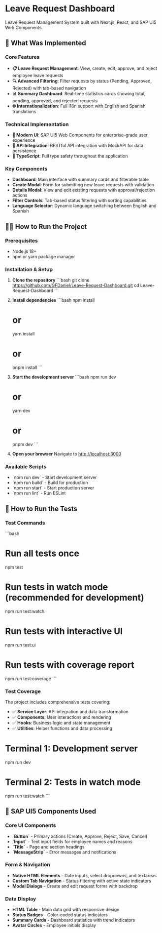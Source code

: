 # Leave Request Dashboard

Leave Request Management System built with Next.js, React, and SAP UI5 Web Components.

## 🚀 What Was Implemented

### Core Features

- **📋 Leave Request Management**: View, create, edit, approve, and reject employee leave requests
- **🔍 Advanced Filtering**: Filter requests by status (Pending, Approved, Rejected) with tab-based navigation
- **📊 Summary Dashboard**: Real-time statistics cards showing total, pending, approved, and rejected requests
- **🌐 Internationalization**: Full i18n support with English and Spanish translations

### Technical Implementation

- **🎨 Modern UI**: SAP UI5 Web Components for enterprise-grade user experience
- **📡 API Integration**: RESTful API integration with MockAPI for data persistence
- **🎯 TypeScript**: Full type safety throughout the application

### Key Components

- **Dashboard**: Main interface with summary cards and filterable table
- **Create Modal**: Form for submitting new leave requests with validation
- **Details Modal**: View and edit existing requests with approval/rejection actions
- **Filter Controls**: Tab-based status filtering with sorting capabilities
- **Language Selector**: Dynamic language switching between English and Spanish

## 🏃‍♂️ How to Run the Project

### Prerequisites

- Node.js 18+
- npm or yarn package manager

### Installation & Setup

1. **Clone the repository**
   \`\`\`bash
   git clone https://github.com/GFDaniel/Leave-Request-Dashboard.git
   cd Leave-Request-Dashboard
   \`\`\`

2. **Install dependencies**
   \`\`\`bash
   npm install

   # or

   yarn install

   # or

   pnpm install
   \`\`\`

3. **Start the development server**
   \`\`\`bash
   npm run dev

   # or

   yarn dev

   # or

   pnpm dev
   \`\`\`

4. **Open your browser**
   Navigate to [http://localhost:3000](http://localhost:3000)

### Available Scripts

- \`npm run dev\` - Start development server
- \`npm run build\` - Build for production
- \`npm run start\` - Start production server
- \`npm run lint\` - Run ESLint

## 🧪 How to Run the Tests

### Test Commands

\`\`\`bash

# Run all tests once

npm test

# Run tests in watch mode (recommended for development)

npm run test:watch

# Run tests with interactive UI

npm run test:ui

# Run tests with coverage report

npm run test:coverage
\`\`\`

### Test Coverage

The project includes comprehensive tests covering:

- ✅ **Service Layer**: API integration and data transformation
- ✅ **Components**: User interactions and rendering
- ✅ **Hooks**: Business logic and state management
- ✅ **Utilities**: Helper functions and data processing

# Terminal 1: Development server

npm run dev

# Terminal 2: Tests in watch mode

npm run test:watch
\`\`\`

## 🎨 SAP UI5 Components Used

### Core UI Components

- **\`Button\`** - Primary actions (Create, Approve, Reject, Save, Cancel)
- **\`Input\`** - Text input fields for employee names and reasons
- **\`Title\`** - Page and section headings
- **\`MessageStrip\`** - Error messages and notifications

### Form & Navigation

- **Native HTML Elements** - Date inputs, select dropdowns, and textareas
- **Custom Tab Navigation** - Status filtering with active state indicators
- **Modal Dialogs** - Create and edit request forms with backdrop

### Data Display

- **HTML Table** - Main data grid with responsive design
- **Status Badges** - Color-coded status indicators
- **Summary Cards** - Dashboard statistics with trend indicators
- **Avatar Circles** - Employee initials display
